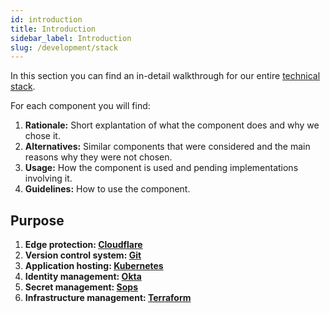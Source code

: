 ```yaml
---
id: introduction
title: Introduction
sidebar_label: Introduction
slug: /development/stack
---
```


In this section you can find
an in-detail walkthrough for
our entire
[technical stack](https://heap.io/topics/what-is-a-tech-stack).

For each component you will find:

1. **Rationale:**
Short explantation
of what the component
does and why we chose it.
1. **Alternatives:**
Similar components
that were considered
and the main reasons
why they were not chosen.
1. **Usage:**
How the component is used
and pending implementations
involving it.
1. **Guidelines:**
How to use the component.

## Purpose

1. **Edge protection: [Cloudflare](stack/cloudflare)**
1. **Version control system: [Git](stack/git/commits)**
1. **Application hosting: [Kubernetes](stack/kubernetes)**
1. **Identity management: [Okta](stack/okta)**
1. **Secret management: [Sops](stack/sops)**
1. **Infrastructure management: [Terraform](stack/terraform)**
